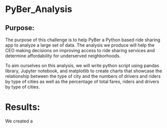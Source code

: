 # PyBer_Analysis
## Purpose:
The purpose of this challenge is to help PyBer a Python based ride sharing app to analyze a large set of data. The analysis we produce will help the CEO making decisions on improving access to ride sharing services and determine affordability for underserved neighborhoods. 

To aim ourselves on this analysis, we will write python script using pandas library, Jupyter notebook, and matplotlib to create charts that showcase the relationship between the type of city and the numbers of drivers and riders by type of cities as well as the percentage of total fares, riders and drivers by type of cities. 

# Results:
We created a 

